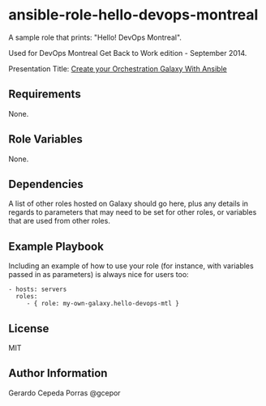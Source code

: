 ansible-role-hello-devops-montreal
=========

A sample role that prints: "Hello! DevOps Montreal".

Used for DevOps Montreal Get Back to Work edition - September 2014.

Presentation Title: [Create your Orchestration Galaxy With Ansible](https://speakerdeck.com/gerardocepeda/create-your-orchestration-galaxy-with-ansible)

Requirements
------------

None.

Role Variables
--------------

None.

Dependencies
------------

A list of other roles hosted on Galaxy should go here, plus any details in regards to parameters that may need to be set for other roles, or variables that are used from other roles.

Example Playbook
----------------

Including an example of how to use your role (for instance, with variables passed in as parameters) is always nice for users too:

    - hosts: servers
      roles:
         - { role: my-own-galaxy.hello-devops-mtl }

License
-------

MIT

Author Information
------------------

Gerardo Cepeda Porras @gcepor
